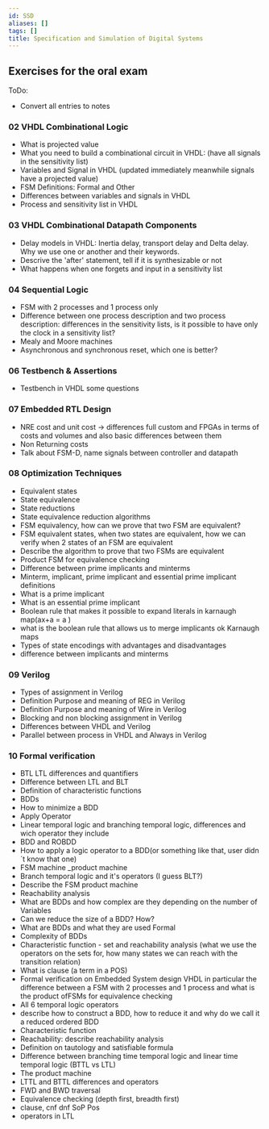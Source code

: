 ```yaml
---
id: SSD
aliases: []
tags: []
title: Specification and Simulation of Digital Systems
---
```


## Exercises for the oral exam

ToDo: 
 - Convert all entries to notes

### 02 VHDL Combinational Logic
* What is projected value
* What you need to build a combinational circuit in VHDL: (have all signals in the sensitivity list) 
* Variables and Signal in VHDL (updated immediately meanwhile signals have a projected value)
* FSM Definitions: Formal and Other
* Differences between variables and signals in VHDL
* Process and sensitivity list in VHDL
### 03 VHDL Combinational Datapath Components
* Delay models in VHDL: Inertia delay, transport delay and Delta delay. Why we use one or another and their keywords.
* Descrive the 'after' statement, tell if it is synthesizable or not
* What happens when one forgets and input in a sensitivity list 
### 04 Sequential Logic
* FSM with 2 processes and 1 process only
* Difference between one process description and two process description: differences in the sensitivity lists, is it possible to have only the clock in a sensitivity list?
* Mealy and Moore machines
* Asynchronous and synchronous reset, which one is better?
### 06 Testbench & Assertions
* Testbench in VHDL some questions 
### 07 Embedded RTL Design
* NRE cost and unit cost -> differences full custom and  FPGAs in terms of costs and volumes and also basic differences between them
* Non Returning costs
* Talk about FSM-D, name signals between controller and datapath
### 08 Optimization Techniques
* Equivalent states
* State equivalence
* State reductions
* State equivalence reduction algorithms
* FSM equivalency, how can we prove that two FSM are equivalent?
* FSM equivalent states, when two states are equivalent, how we can verify when 2 states of an FSM are equivalent
* Describe the algorithm to prove that two FSMs are equivalent
* Product FSM for equivalence checking
* Difference between prime implicants and minterms
* Minterm, implicant, prime implicant and essential prime implicant definitions
* What is a prime implicant
* What is an essential prime implicant
* Boolean rule that makes it possible to expand literals in karnaugh map(ax+a = a )
* what is the boolean rule that allows us to merge implicants ok Karnaugh maps 
* Types of state encodings with advantages and disadvantages
* difference between implicants and minterms
### 09 Verilog
* Types of assignment in Verilog
* Definition Purpose and meaning of REG in Verilog
* Definition Purpose and meaning of Wire in Verilog
* Blocking and non blocking assignment in Verilog
* Differences between VHDL and Verilog
* Parallel between process in VHDL and Always in Verilog
### 10 Formal verification
* BTL LTL differences and quantifiers
* Difference between LTL and BLT
* Definition of characteristic functions
* BDDs
* How to minimize a BDD
* Apply Operator
* Linear temporal logic and branching temporal logic, differences and wich operator they include
* BDD and ROBDD
* How to apply a logic operator to a BDD(or something like that, user didn´t know that one)
* FSM machine _product machine
* Branch temporal logic and it's operators (I guess BLT?)
* Describe the FSM product machine
* Reachability analysis
* What are BDDs and how complex are they depending on the number of Variables
* Can we reduce the size of a BDD? How?
* What are BDDs and what they are used Formal
* Complexity of BDDs
* Characteristic function - set and reachability analysis (what we use the operators on the sets for, how many states we can reach with the transition relation)
* What is clause (a term in a POS) 
* Formal verification on Embedded System design VHDL in particular the difference between a FSM with 2 processes and 1 process and what is the product ofFSMs for equivalence checking 
* All 6 temporal logic operators
* describe how to construct a BDD, how to reduce it and why do we call it a reduced ordered BDD
* Characteristic function
* Reachability: describe reachability analysis
* Definition on tautology and satisfiable formula
* Difference between branching time temporal logic and linear time temporal logic  (BTTL vs LTL)
* The product machine 
* LTTL and BTTL differences and operators
* FWD and BWD traversal 
* Equivalence checking (depth first, breadth first)
* clause, cnf dnf SoP Pos 
* operators in LTL

